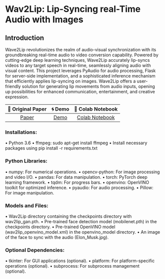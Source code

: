 # Wav2Lip: Lip-Syncing real-Time Audio with Images

## Introduction

Wave2Lip revolutionizes the realm of audio-visual synchronization with its groundbreaking real-time audio to video conversion capability. Powered by cutting-edge deep learning techniques, Wave2Lip accurately lip-syncs videos to any target speech in real-time, seamlessly aligning audio with visual content. This project leverages PyAudio for audio processing, Flask for server-side implementation, and a sophisticated inference mechanism that efficiently applies lip-syncing on images. Wave2Lip offers a user-friendly solution for generating lip movements from audio inputs, opening up possibilities for enhanced communication, entertainment, and creative expression.

| 📑 Original Paper | 🌀 Demo | 📔 Colab Notebook |
|:-----------------:|:------:|:-----------------:|
| [Paper](http://cdn.iiit.ac.in/cdn/cvit.iiit.ac.in/images/Projects/Speech-to-Lip/paper.pdf)        | [Demo](https://drive.google.com/file/d/1ACp7aDDOgchtABly4usLhmAAOGFpdq_c/view) | [Colab Notebook](https://colab.research.google.com/drive/15jHVLxYJvmptoYmlfpOGbNi0jSZ85hqq#scrollTo=sh72cJ0K-dfb) |

### Installations:
•	Python 3.6
•	ffmpeg: sudo apt-get install ffmpeg
•	Install necessary packages using pip install -r requirements.txt

### Python Libraries:
•	numpy: For numerical operations.
•	opencv-python: For image processing and video I/O.
•	pandas: For data manipulation.
•	torch: PyTorch deep learning framework.
•	tqdm: For progress bars.
•	openvino: OpenVINO toolkit for optimized inference.
•	pyaudio: For audio processing.
•	Pillow: For image manipulation.

### Models and Files:
•	Wav2Lip directory containing the checkpoints directory with wav2lip_gan.pth.
•	Pre-trained face detection model (mobilenet.pth) in the checkpoints directory.
•	Pre-trained OpenVINO model (wav2lip_openvino_model.xml) in the openvino_model directory.
•	An image of the face to sync with the audio (Elon_Musk.jpg).

### Optional Dependencies:
•	tkinter: For GUI applications (optional).
•	platform: For platform-specific operations (optional).
•	subprocess: For subprocess management (optional).
